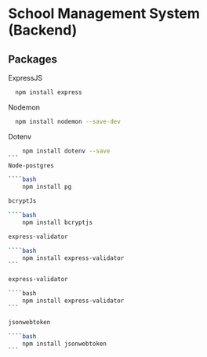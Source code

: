 # School Management System (Backend)

## Packages

ExpressJS

```bash
  npm install express
```

Nodemon

```bash
  npm install nodemon --save-dev
```

Dotenv

`````bash
    npm install dotenv --save
```
Node-postgres

````bash
    npm install pg

bcryptJs

````bash
    npm install bcryptjs

express-validator

````bash
    npm install express-validator
```

express-validator

````bash
    npm install express-validator
```

jsonwebtoken

````bash
    npm install jsonwebtoken
```
`````
